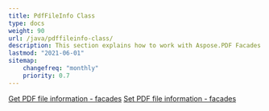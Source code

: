 ```yaml
---
title: PdfFileInfo Class
type: docs
weight: 90
url: /java/pdffileinfo-class/
description: This section explains how to work with Aspose.PDF Facades using PdfFileInfo Class.
lastmod: "2021-06-01"
sitemap:
    changefreq: "monthly"
    priority: 0.7
---
```


[Get PDF file information - facades](/pdf/java/get-pdf-information/)
[Set PDF file information - facades](/pdf/java/set-pdf-information/)
